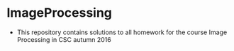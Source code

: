 # ImageProcessing

* This repository contains solutions to all homework for the course Image Processing in CSC autumn 2016
